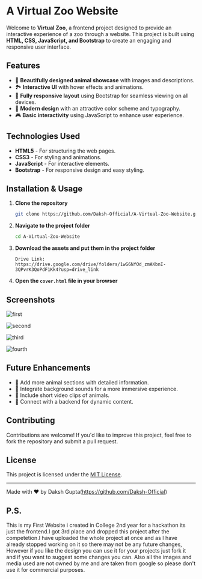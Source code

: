 # A Virtual Zoo Website

Welcome to **Virtual Zoo**, a frontend project designed to provide an interactive experience of a zoo through a website. This project is built using **HTML, CSS, JavaScript, and Bootstrap** to create an engaging and responsive user interface.

## Features
- 🦁 **Beautifully designed animal showcase** with images and descriptions.
- 🏞 **Interactive UI** with hover effects and animations.
- 📱 **Fully responsive layout** using Bootstrap for seamless viewing on all devices.
- 🎨 **Modern design** with an attractive color scheme and typography.
- 🎮 **Basic interactivity** using JavaScript to enhance user experience.

## Technologies Used
- **HTML5** - For structuring the web pages.
- **CSS3** - For styling and animations.
- **JavaScript** - For interactive elements.
- **Bootstrap** - For responsive design and easy styling.

## Installation & Usage
1. **Clone the repository**
   ```bash
   git clone https://github.com/Daksh-Official/A-Virtual-Zoo-Website.git
   ```
2. **Navigate to the project folder**
   ```bash
   cd A-Virtual-Zoo-Website
   ```
3. **Download the assets and put them in the project folder**
    ```
    Drive Link: https://drive.google.com/drive/folders/1wG6NfOd_zmAKbnI-3QPvrK3QoPdF1Kk4?usp=drive_link
    ```
4. **Open the `cover.html` file in your browser**

## Screenshots
![first](https://github.com/user-attachments/assets/91198f66-0c67-4c9e-95a0-3ed396d507b8)


![second](https://github.com/user-attachments/assets/67d2835c-1945-47c6-ae75-38046ea5f6bf)


![third](https://github.com/user-attachments/assets/b86d10bd-bd64-486a-b8a5-e713c0e00991)


![fourth](https://github.com/user-attachments/assets/f85dc316-ace0-49c0-8b19-3111e5ef174c)

## Future Enhancements
- 🦉 Add more animal sections with detailed information.
- 🎵 Integrate background sounds for a more immersive experience.
- 🎥 Include short video clips of animals.
- 🔗 Connect with a backend for dynamic content.

## Contributing
Contributions are welcome! If you'd like to improve this project, feel free to fork the repository and submit a pull request.

## License
This project is licensed under the [MIT License](LICENSE).

---
Made with ❤️ by Daksh Gupta(https://github.com/Daksh-Official)

## P.S.
This is my First Website i created in College 2nd year for a hackathon its just the frontend.I got 3rd place and dropped this project after the competetion.I have uploaded the whole project at once and as I have already stopped working on it so there may not be any future changes, However if you like the design you can use it for your projects just fork it and if you want to suggest some changes you can.
Also all the images and media used are not owned by me and are taken from google so please don't use it for commercial purposes.
